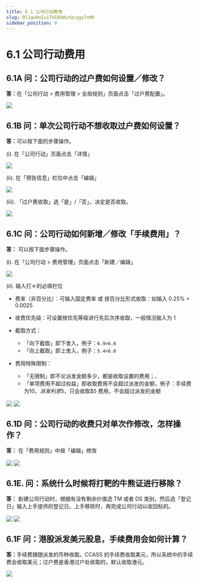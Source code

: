 ```yaml
---
title: 6.1 公司行动费用
slug: DlJgw9nIuiTHIBkWutQcygy7nMh
sidebar_position: 0
---
```



# 6.1 公司行动费用

## 6.1A 问：公司行动的过户费如何设置／修改？

<b>答：</b>在「公司行动 &gt; 费用管理 &gt; 全局规则」页面点击「过户费配置」。

<img src="/assets/VsXrbmMfEof3JVxYmuJcbRlunWc.png" src-width="2344" src-height="792" align="center"/>

## 6.1B 问：单次公司行动不想收取过户费如何设置？ 

<b>答：</b>可以按下面的步骤操作。

(i).<b> </b>在「公司行动」页面点击「详情」

<img src="/assets/LEGvbYp3OohIsEx7s1Mc2JPJnVg.png" src-width="2850" src-height="1450" align="center"/>

(ii).  在「预告信息」栏位中点击「编辑」

<img src="/assets/RdWSblOz3opKSSxn95Hcjc0snkS.png" src-width="2870" src-height="1378" align="center"/>

(iii). 「过户费收取」选「是」/「否」，决定是否收取。

<img src="/assets/HnNqb1WODoacDYxZCdNcEHuDnYb.png" src-width="2828" src-height="1442" align="center"/>

## 6.1C 问：公司行动如何新增／修改「手续费用」？

<b>答：</b> 可以按下面步骤操作。

(i). 在「公司行动 &gt; 费用管理」页面点击「新建／编辑」

<img src="/assets/P9f1bOT9DorqYux0pCeczuOpnCc.png" src-width="2810" src-height="1434" align="center"/>

(ii). 输入打＊的必填栏位

- 费率（非百分比）：可输入固定费率 或 按百分比形式收取：如输入 0.25% = 0.0025
- 收费优先级：可设置按优先等级进行先后次序收取，一般情况输入为 1
- 截取方式：
    - 「向下截取」即下舍入，例子：`6.9>6.0` 
    - 「向上截取」即上舍入，例子：`5.4>6.0`

- 费用特殊限制：
    - 「无限制」即不论派发金额多少，都是收取设置的费用；、
    - 「单项费用不超过权益」即收取费用不会超过派发的金额，例子：手续费为$10，派发利息$5，只会收取$5 费用，不会超过派发的金额

<img src="/assets/VT7HbYotOo3iUdxyT0yccvStnff.png" src-width="2734" src-height="1614" align="center"/>

<img src="/assets/R7HfbFcWQoYdF7x7YQ2cV4DDnYg.png" src-width="2750" src-height="1616" align="center"/>

## 6.1D 问：公司行动的收费只对单次作修改，怎样操作？

<b>答：</b> 在「费用规则」中按「编辑」修改

<img src="/assets/T636br02MoBUvRxcXZOceXkunVe.png" src-width="1570" src-height="1522" align="center"/>

<img src="/assets/WBQzbR3QvoYhX4x8zl8cEgQencY.png" src-width="1736" src-height="1524" align="center"/>

## 6.1E. 问：系统什么时候将打靶的牛熊证进行移除？

<b>答：</b> 新建公司行动时，根据有没有剩余价值选 TM 或者 DS 类别，然后选「登记日」输入上手提供的登记日。上手移除时，再完成公司行动以收回标的。

<img src="/assets/GKAMbX2WpoJIVNxJ8Cgc7D6pnkg.png" src-width="2674" src-height="1226" align="center"/>

<img src="/assets/Vt7KbqB8JolZvIxAdSJcVl9gnfe.png" src-width="904" src-height="1126" align="center"/>

## 6.1F 问：港股派发美元股息，手续费用会如何计算？

<b>答：</b>手续费跟随派发的币种收取。CCASS 的手续费收取美元，所以系统中的手续费会收取美元；过户费是香港过户处收取的，默认收取港元。

<img src="/assets/PMQLbfBDpoSatAx8FujcXgk7nVd.png" src-width="2038" src-height="996" align="center"/>

